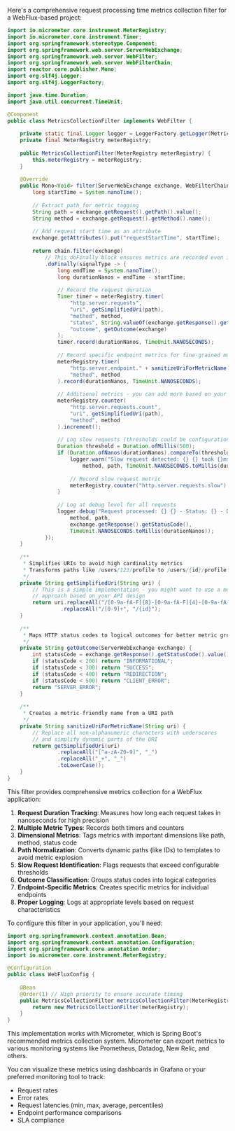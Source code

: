 Here's a comprehensive request processing time metrics collection filter for a WebFlux-based project:

```java
import io.micrometer.core.instrument.MeterRegistry;
import io.micrometer.core.instrument.Timer;
import org.springframework.stereotype.Component;
import org.springframework.web.server.ServerWebExchange;
import org.springframework.web.server.WebFilter;
import org.springframework.web.server.WebFilterChain;
import reactor.core.publisher.Mono;
import org.slf4j.Logger;
import org.slf4j.LoggerFactory;

import java.time.Duration;
import java.util.concurrent.TimeUnit;

@Component
public class MetricsCollectionFilter implements WebFilter {
    
    private static final Logger logger = LoggerFactory.getLogger(MetricsCollectionFilter.class);
    private final MeterRegistry meterRegistry;
    
    public MetricsCollectionFilter(MeterRegistry meterRegistry) {
        this.meterRegistry = meterRegistry;
    }
    
    @Override
    public Mono<Void> filter(ServerWebExchange exchange, WebFilterChain chain) {
        long startTime = System.nanoTime();
        
        // Extract path for metric tagging
        String path = exchange.getRequest().getPath().value();
        String method = exchange.getRequest().getMethod().name();
        
        // Add request start time as an attribute
        exchange.getAttributes().put("requestStartTime", startTime);
        
        return chain.filter(exchange)
            // This doFinally block ensures metrics are recorded even if errors occur
            .doFinally(signalType -> {
                long endTime = System.nanoTime();
                long durationNanos = endTime - startTime;
                
                // Record the request duration
                Timer timer = meterRegistry.timer(
                    "http.server.requests", 
                    "uri", getSimplifiedUri(path),
                    "method", method,
                    "status", String.valueOf(exchange.getResponse().getStatusCode().value()),
                    "outcome", getOutcome(exchange)
                );
                timer.record(durationNanos, TimeUnit.NANOSECONDS);
                
                // Record specific endpoint metrics for fine-grained monitoring
                meterRegistry.timer(
                    "http.server.endpoint." + sanitizeUriForMetricName(path),
                    "method", method
                ).record(durationNanos, TimeUnit.NANOSECONDS);
                
                // Additional metrics - you can add more based on your needs
                meterRegistry.counter(
                    "http.server.requests.count", 
                    "uri", getSimplifiedUri(path),
                    "method", method
                ).increment();
                
                // Log slow requests (thresholds could be configuration properties)
                Duration threshold = Duration.ofMillis(500);
                if (Duration.ofNanos(durationNanos).compareTo(threshold) > 0) {
                    logger.warn("Slow request detected: {} {} took {}ms", 
                        method, path, TimeUnit.NANOSECONDS.toMillis(durationNanos));
                    
                    // Record slow request metric
                    meterRegistry.counter("http.server.requests.slow").increment();
                }
                
                // Log at debug level for all requests
                logger.debug("Request processed: {} {} - Status: {} - Duration: {}ms", 
                    method, path, 
                    exchange.getResponse().getStatusCode(),
                    TimeUnit.NANOSECONDS.toMillis(durationNanos));
            });
    }
    
    /**
     * Simplifies URIs to avoid high cardinality metrics
     * Transforms paths like /users/123/profile to /users/{id}/profile
     */
    private String getSimplifiedUri(String uri) {
        // This is a simple implementation - you might want to use a more sophisticated
        // approach based on your API design
        return uri.replaceAll("/[0-9a-fA-F]{8}-[0-9a-fA-F]{4}-[0-9a-fA-F]{4}-[0-9a-fA-F]{4}-[0-9a-fA-F]{12}", "/{uuid}")
                 .replaceAll("/[0-9]+", "/{id}");
    }
    
    /**
     * Maps HTTP status codes to logical outcomes for better metric grouping
     */
    private String getOutcome(ServerWebExchange exchange) {
        int statusCode = exchange.getResponse().getStatusCode().value();
        if (statusCode < 200) return "INFORMATIONAL";
        if (statusCode < 300) return "SUCCESS";
        if (statusCode < 400) return "REDIRECTION";
        if (statusCode < 500) return "CLIENT_ERROR";
        return "SERVER_ERROR";
    }
    
    /**
     * Creates a metric-friendly name from a URI path
     */
    private String sanitizeUriForMetricName(String uri) {
        // Replace all non-alphanumeric characters with underscores
        // and simplify dynamic parts of the URI
        return getSimplifiedUri(uri)
                .replaceAll("[^a-zA-Z0-9]", "_")
                .replaceAll("_+", "_")
                .toLowerCase();
    }
}
```

This filter provides comprehensive metrics collection for a WebFlux application:

1. **Request Duration Tracking**: Measures how long each request takes in nanoseconds for high precision
2. **Multiple Metric Types**: Records both timers and counters
3. **Dimensional Metrics**: Tags metrics with important dimensions like path, method, status code
4. **Path Normalization**: Converts dynamic paths (like IDs) to templates to avoid metric explosion
5. **Slow Request Identification**: Flags requests that exceed configurable thresholds
6. **Outcome Classification**: Groups status codes into logical categories
7. **Endpoint-Specific Metrics**: Creates specific metrics for individual endpoints
8. **Proper Logging**: Logs at appropriate levels based on request characteristics

To configure this filter in your application, you'll need:

```java
import org.springframework.context.annotation.Bean;
import org.springframework.context.annotation.Configuration;
import org.springframework.core.annotation.Order;
import io.micrometer.core.instrument.MeterRegistry;

@Configuration
public class WebFluxConfig {
    
    @Bean
    @Order(1) // High priority to ensure accurate timing
    public MetricsCollectionFilter metricsCollectionFilter(MeterRegistry meterRegistry) {
        return new MetricsCollectionFilter(meterRegistry);
    }
}
```

This implementation works with Micrometer, which is Spring Boot's recommended metrics collection system. Micrometer can export metrics to various monitoring systems like Prometheus, Datadog, New Relic, and others.

You can visualize these metrics using dashboards in Grafana or your preferred monitoring tool to track:
- Request rates
- Error rates
- Request latencies (min, max, average, percentiles)
- Endpoint performance comparisons
- SLA compliance